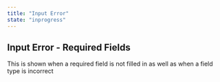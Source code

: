 ```yaml
---
title: "Input Error"
state: "inprogress"
---
```



Input Error - Required Fields
--

This is shown when a required field is not filled in as well as when a field type is incorrect

